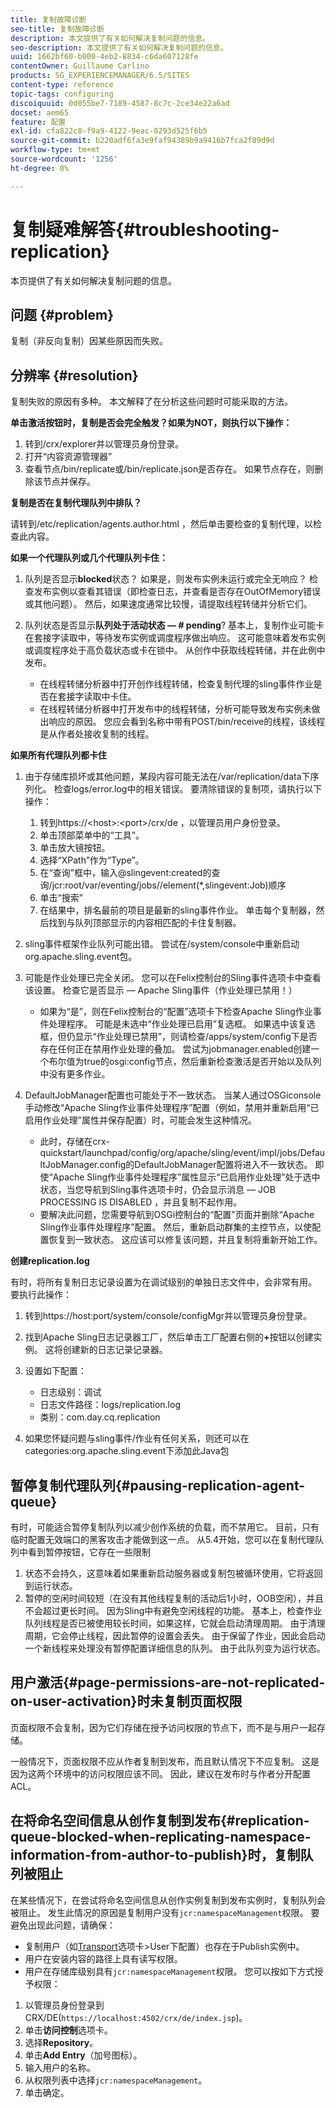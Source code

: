 ```yaml
---
title: 复制故障诊断
seo-title: 复制故障诊断
description: 本文提供了有关如何解决复制问题的信息。
seo-description: 本文提供了有关如何解决复制问题的信息。
uuid: 1662bf60-b000-4eb2-8834-c6da607128fe
contentOwner: Guillaume Carlino
products: SG_EXPERIENCEMANAGER/6.5/SITES
content-type: reference
topic-tags: configuring
discoiquuid: 0d055be7-7189-4587-8c7c-2ce34e22a6ad
docset: aem65
feature: 配置
exl-id: cfa822c8-f9a9-4122-9eac-0293d525f6b5
source-git-commit: b220adf6fa3e9faf94389b9a9416b7fca2f89d9d
workflow-type: tm+mt
source-wordcount: '1256'
ht-degree: 0%

---
```


# 复制疑难解答{#troubleshooting-replication}

本页提供了有关如何解决复制问题的信息。

## 问题 {#problem}

复制（非反向复制）因某些原因而失败。

## 分辨率 {#resolution}

复制失败的原因有多种。 本文解释了在分析这些问题时可能采取的方法。

**单击激活按钮时，复制是否会完全触发？如果为NOT，则执行以下操作：**

1. 转到/crx/explorer并以管理员身份登录。
1. 打开“内容资源管理器”
1. 查看节点/bin/replicate或/bin/replicate.json是否存在。 如果节点存在，则删除该节点并保存。

**复制是否在复制代理队列中排队？**

请转到/etc/replication/agents.author.html ，然后单击要检查的复制代理，以检查此内容。

**如果一个代理队列或几个代理队列卡住：**

1. 队列是否显示&#x200B;**blocked**&#x200B;状态？ 如果是，则发布实例未运行或完全无响应？ 检查发布实例以查看其错误（即检查日志，并查看是否存在OutOfMemory错误或其他问题）。 然后，如果速度通常比较慢，请提取线程转储并分析它们。
1. 队列状态是否显示&#x200B;**队列处于活动状态 — # pending**? 基本上，复制作业可能卡在套接字读取中，等待发布实例或调度程序做出响应。 这可能意味着发布实例或调度程序处于高负载状态或卡在锁中。 从创作中获取线程转储，并在此例中发布。

   * 在线程转储分析器中打开创作线程转储，检查复制代理的sling事件作业是否在套接字读取中卡住。
   * 在线程转储分析器中打开发布中的线程转储，分析可能导致发布实例未做出响应的原因。 您应会看到名称中带有POST/bin/receive的线程，该线程是从作者处接收复制的线程。

**如果所有代理队列都卡住**

1. 由于存储库损坏或其他问题，某段内容可能无法在/var/replication/data下序列化。 检查logs/error.log中的相关错误。 要清除错误的复制项，请执行以下操作：

   1. 转到https://&lt;host>:&lt;port>/crx/de ，以管理员用户身份登录。
   1. 单击顶部菜单中的“工具”。
   1. 单击放大镜按钮。
   1. 选择“XPath”作为“Type”。
   1. 在“查询”框中，输入@slingevent:created的查询/jcr:root/var/eventing/jobs//element(*,slingevent:Job)顺序
   1. 单击“搜索”
   1. 在结果中，排名最前的项目是最新的sling事件作业。 单击每个复制器，然后找到与队列顶部显示的内容相匹配的卡住复制器。

1. sling事件框架作业队列可能出错。 尝试在/system/console中重新启动org.apache.sling.event包。
1. 可能是作业处理已完全关闭。 您可以在Felix控制台的Sling事件选项卡中查看该设置。 检查它是否显示 — Apache Sling事件（作业处理已禁用！）

   * 如果为“是”，则在Felix控制台的“配置”选项卡下检查Apache Sling作业事件处理程序。 可能是未选中“作业处理已启用”复选框。 如果选中该复选框，但仍显示“作业处理已禁用”，则请检查/apps/system/config下是否存在任何正在禁用作业处理的叠加。 尝试为jobmanager.enabled创建一个布尔值为true的osgi:config节点，然后重新检查激活是否开始以及队列中没有更多作业。

1. DefaultJobManager配置也可能处于不一致状态。 当某人通过OSGiconsole手动修改“Apache Sling作业事件处理程序”配置（例如，禁用并重新启用“已启用作业处理”属性并保存配置）时，可能会发生这种情况。

   * 此时，存储在crx-quickstart/launchpad/config/org/apache/sling/event/impl/jobs/DefaultJobManager.config的DefaultJobManager配置将进入不一致状态。 即使“Apache Sling作业事件处理程序”属性显示“已启用作业处理”处于选中状态，当您导航到Sling事件选项卡时，仍会显示消息 — JOB PROCESSING IS DISABLED ，并且复制不起作用。
   * 要解决此问题，您需要导航到OSGi控制台的“配置”页面并删除“Apache Sling作业事件处理程序”配置。 然后，重新启动群集的主控节点，以使配置恢复到一致状态。 这应该可以修复该问题，并且复制将重新开始工作。

**创建replication.log**

有时，将所有复制日志记录设置为在调试级别的单独日志文件中，会非常有用。 要执行此操作：

1. 转到https://host:port/system/console/configMgr并以管理员身份登录。
1. 找到Apache Sling日志记录器工厂，然后单击工厂配置右侧的&#x200B;**+**&#x200B;按钮以创建实例。 这将创建新的日志记录记录器。
1. 设置如下配置：

   * 日志级别：调试
   * 日志文件路径：logs/replication.log
   * 类别：com.day.cq.replication

1. 如果您怀疑问题与sling事件/作业有任何关系，则还可以在categories:org.apache.sling.event下添加此Java包

## 暂停复制代理队列{#pausing-replication-agent-queue}

有时，可能适合暂停复制队列以减少创作系统的负载，而不禁用它。 目前，只有临时配置无效端口的黑客攻击才能做到这一点。 从5.4开始，您可以在复制代理队列中看到暂停按钮，它存在一些限制

1. 状态不会持久，这意味着如果重新启动服务器或复制包被循环使用，它将返回到运行状态。
1. 暂停的空闲时间较短（在没有其他线程复制的活动后1小时，OOB空闲），并且不会超过更长时间。 因为Sling中有避免空闲线程的功能。 基本上，检查作业队列线程是否已被使用较长时间，如果这样，它就会启动清理周期。 由于清理周期，它会停止线程，因此暂停的设置会丢失。 由于保留了作业，因此会启动一个新线程来处理没有暂停配置详细信息的队列。 由于此队列变为运行状态。

## 用户激活{#page-permissions-are-not-replicated-on-user-activation}时未复制页面权限

页面权限不会复制，因为它们存储在授予访问权限的节点下，而不是与用户一起存储。

一般情况下，页面权限不应从作者复制到发布，而且默认情况下不应复制。 这是因为这两个环境中的访问权限应该不同。 因此，建议在发布时与作者分开配置ACL。

## 在将命名空间信息从创作复制到发布{#replication-queue-blocked-when-replicating-namespace-information-from-author-to-publish}时，复制队列被阻止

在某些情况下，在尝试将命名空间信息从创作实例复制到发布实例时，复制队列会被阻止。 发生此情况的原因是复制用户没有`jcr:namespaceManagement`权限。 要避免出现此问题，请确保：

* 复制用户（如[Transport](/help/sites-deploying/replication.md#replication-agents-configuration-parameters)选项卡>User下配置）也存在于Publish实例中。
* 用户在安装内容的路径上具有读写权限。
* 用户在存储库级别具有`jcr:namespaceManagement`权限。 您可以按如下方式授予权限：

1. 以管理员身份登录到CRX/DE(`https://localhost:4502/crx/de/index.jsp`)。
1. 单击&#x200B;**访问控制**&#x200B;选项卡。
1. 选择&#x200B;**Repository**。
1. 单击&#x200B;**Add Entry**（加号图标）。
1. 输入用户的名称。
1. 从权限列表中选择`jcr:namespaceManagement`。
1. 单击确定。
